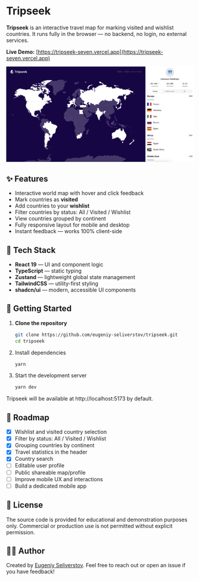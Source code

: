 # Tripseek

**Tripseek** is an interactive travel map for marking visited and wishlist countries. It runs fully in the browser — no backend, no login, no external services.

**Live Demo:** [https://tripseek-seven.vercel.app](https://tripseek-seven.vercel.app)

![Preview of Tripseek — interactive world map with selected countries marked](./preview.png)

## ✨ Features

- Interactive world map with hover and click feedback
- Mark countries as **visited**
- Add countries to your **wishlist**
- Filter countries by status: All / Visited / Wishlist
- View countries grouped by continent
- Fully responsive layout for mobile and desktop
- Instant feedback — works 100% client-side

## 🧱 Tech Stack

- **React 19** — UI and component logic
- **TypeScript** — static typing
- **Zustand** — lightweight global state management
- **TailwindCSS** — utility-first styling
- **shadcn/ui** — modern, accessible UI components

## 🚀 Getting Started

1. **Clone the repository**
   ```bash
   git clone https://github.com/eugeniy-seliverstov/tripseek.git
   cd tripseek
   ```
2. Install dependencies
   ```bash
   yarn
   ```
3. Start the development server
   ```bash
   yarn dev
   ```

Tripseek will be available at http://localhost:5173 by default.

## 📌 Roadmap

- [x] Wishlist and visited country selection
- [x] Filter by status: All / Visited / Wishlist
- [x] Grouping countries by continent
- [x] Travel statistics in the header
- [x] Country search
- [ ] Editable user profile
- [ ] Public shareable map/profile
- [ ] Improve mobile UX and interactions
- [ ] Build a dedicated mobile app

## 📄 License

The source code is provided for educational and demonstration purposes only.
Commercial or production use is not permitted without explicit permission.

## 🙋‍♂️ Author

Created by [Eugeniy Seliverstov](https://github.com/eugeniy-seliverstov).
Feel free to reach out or open an issue if you have feedback!

